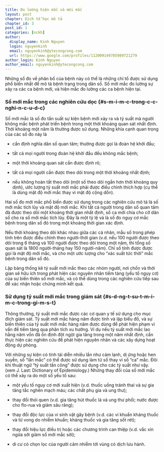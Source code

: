 ```yaml
---
title: Đo lường hiện mắc và mới mắc
layout: post
chapter: Dịch tễ học mô tả
chapter_id: 3
post_id: 1
categories: [nckh]
author:
  display_name: Kinh Nguyen
  login: nguyenkinh
  email: nguyenkinh@ytecongcong.com
  url: https://www.google.com/profiles/112009149785989721279
author_login: Kinh Nguyen
author_email: nguyenkinh@ytecongcong.com
---
```


Những số đo về phân bố của bệnh này có thể là những chỉ tố được sử dụng phổ biến nhất để mô tả bệnh trạng trong dân số. Số mới mắc đo lường sự xảy ra các ca bệnh mới, và hiện mắc đo lường các ca bệnh hiện tại.

### Số mới mắc trong các nghiên cứu dọc {#s-m-i-m-c-trong-c-c-nghi-n-c-u-d-c}

Số mới mắc là số đo tần suất sự kiện bệnh mới xảy ra và tỷ suất mà người không mắc bệnh phát triển bệnh trong một thời khoảng quan sát nhất định. Thời khoảng một năm là thường được sử dụng. Những khía cạnh quan trọng của các số đo này là

*   cần định nghĩa dân số quan tâm; thường được gọi là đoàn hệ khởi đầu;

*   tất cả mọi người trong đoàn hệ khởi đầu đều không mắc bệnh;

*   một thời khoảng quan sát cần được định rõ;

*   tất cả mọi người cần được theo dõi trong một thời khoảng nhất định;

*   nếu không hoàn tất theo dõi (một số theo dõi ngắn hơn thời khoảng quy dịnh), ước lượng tỷ suất mới mắc phải được điều chỉnh thích hợp (cụ thể là dùng mật độ mới mắc thay vì mật độ cộng dồn).

Hai số đo mới mắc phổ biến được sử dụng trong các nghiên cứu mô tả là số mới mắc tích lũy và mật độ mới mắc. Khi tất cả người trong dân số quan tâm đã được theo dõi một khoảng thời gian nhất định, số ca mới chia cho cỡ dân số cho ra số mới mắc tích lũy. Đây là một tỷ lệ và là số đo nguy cơ mắc bệnh trong dân số đó trong một khoảng thời gian xác định.

Nếu thời khoảng theo dõi khác nhau giữa các cá nhân, mẫu số trong phép tính trên được điều chỉnh theo người-thời gian (v.d. nếu 100 người được theo dõi trong 6 tháng và 100 người được theo dõi trong một năm, thì tổng số quan sát là 1800 người-tháng hay 150 người-năm). Chỉ số tính được được gọi là mật độ mới mắc, và cho một ước lượng cho “xác suất tức thời” mắc bệnh trong dân số đó.

Lập bảng thống kê tỷ suất mới mắc theo các nhóm người, nơi chốn và thời gian sẽ hữu ích trong phát hiện các nguyên nhân tiềm tàng (yếu tố nguy cơ) của sự biến thiên số mới mắc, và có thể dùng trong các nghiên cứu tiếp sau để xác nhận hoặc chứng minh kết quả.

### Sử dụng tỷ suất mới mắc trong giám sát {#s-d-ng-t-su-t-m-i-m-c-trong-gi-m-s-t}

Thông thường, tỷ suất mới mắc được các cơ quan y tế sử dụng cho mục đích giám sát. Tỷ suất mới mắc hàng năm được tính và lập biểu đồ, và sự biến thiên của tỷ suất mới mắc hàng năm được dùng để phát hiện phạm vi vấn đề tiềm tàng qua phân tích xu hướng. Ví dụ nếu tỷ suất mới mắc lao hằng năm vốn đã ổn định đột ngột gia tăng trong một năm nhất định, cần thực hiện các nghiên cứu để phát hiện nguyên nhân và các xây dựng hoạt động dự phòng.

Với những sự kiện có tính tái diễn nhiều lần như cảm lạnh, dị ứng hoặc hen suyễn, số “lần mắc” có thể được sử dụng làm tử số thay vì số “ca” mắc. Đôi khi thuật ngữ “tỷ suất tấn công” được sử dụng cho các tỷ suất như vậy. (xem J. Last: Dictionary of Epidemiology.) Những thay đổi của số mới mắc có thể xảy ra do một số yếu tố sau:

*   một yếu tố nguy cơ mới xuất hiện (v.d. thuốc uống tránh thai và sự gia tăng tắc nghẽn mạch máu; các chất phụ gia và ung thư);

*   thay đổi thói quen (v.d. gia tăng hút thuốc lá và ung thư phổi; nước được cho flo-rua và giảm sâu răng);

*   thay đổi độc lực của vi sinh vật gây bệnh (v.d. các vi khuẩn kháng thuốc và tử vong do nhiễm khuẩn; kháng thuốc và gia tăng sốt rét);

*   thay đổi hiệu lực điều trị hoặc các chương trình can thiệp (v.d. vắc xin ngừa sởi giảm số mới mắc sởi);

*   di cư có chọn lọc của người cảm nhiễm tới vùng có dịch lưu hành.
